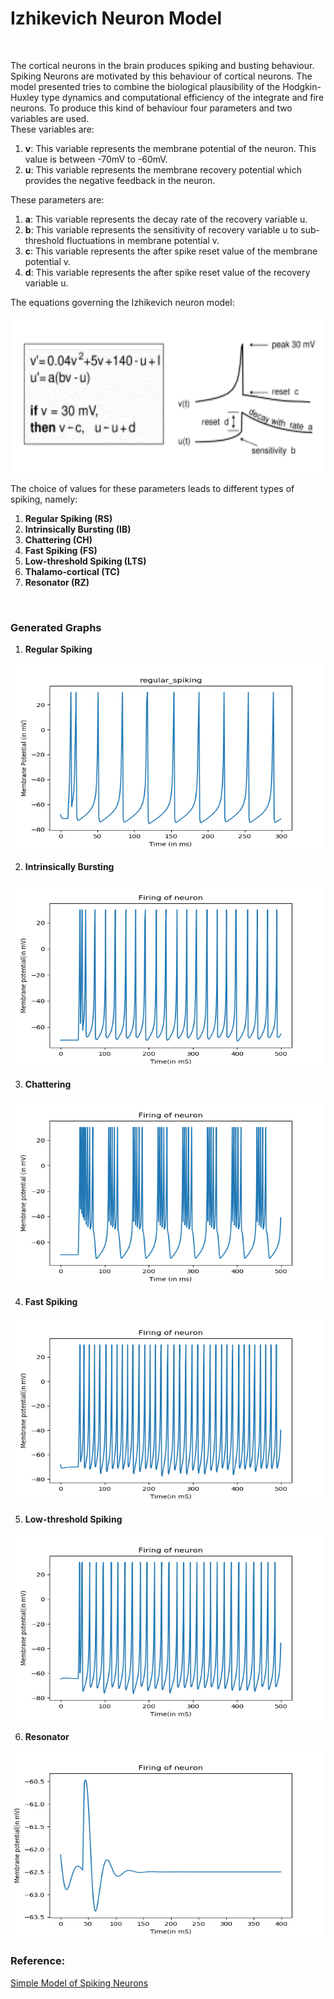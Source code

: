# Izhikevich Neuron Model
<br>

The cortical neurons in the brain produces spiking and busting behaviour. Spiking Neurons are motivated by this behaviour of cortical neurons. The model presented tries to combine the biological plausibility of the Hodgkin-Huxley type dynamics and computational efficiency of the integrate and fire neurons. To produce this kind of behaviour four parameters and two variables are used.<br>
These variables are:
1. **v**: This variable represents the membrane potential of the neuron. This value is between -70mV to -60mV.
2. **u**: This variable represents the membrane recovery potential which provides the negative feedback in the neuron.

These parameters are:
1. **a**: This variable represents the decay rate of the recovery variable u.
2. **b**: This variable represents the sensitivity of recovery variable u to sub-threshold fluctuations in membrane potential v.
3. **c**: This variable represents the after spike reset value of the membrane potential v.
4. **d**: This variable represents the after spike reset value of the recovery variable u.

The equations governing the Izhikevich neuron model:<br>
<p align="center">
  <img width='500' height='250' src='/Izhikevich_neuron_model/Izhikevich_equation.png'/><br>
</p>

The choice of values for these parameters leads to different types of spiking, namely:
1. **Regular Spiking (RS)**
2. **Intrinsically Bursting (IB)**
3. **Chattering (CH)**
4. **Fast Spiking (FS)**
5. **Low-threshold Spiking (LTS)**
6. **Thalamo-cortical (TC)**
7. **Resonator (RZ)**

<br>

### Generated Graphs<br>

1. **Regular Spiking**
<img width='500' height='300' src='/Izhikevich_neuron_model/Graphs/regular_spiking.png'/>

2. **Intrinsically Bursting**
<img width='500' height='300' src='/Izhikevich_neuron_model/Graphs/intrinsically_bursting.png'/> 

3. **Chattering**
<img width='500' height='300' src='/Izhikevich_neuron_model/Graphs/chattering.png'/>

4. **Fast Spiking**
<img width='500' height='300' src='/Izhikevich_neuron_model/Graphs/fast_spiking.png'/>

5. **Low-threshold Spiking**
<img width='500' height='300' src='/Izhikevich_neuron_model/Graphs/low_threshold_spiking.png'/>

6. **Resonator**
<img width='500' height='300' src='/Izhikevich_neuron_model/Graphs/resonator.png'/>


### Reference:<br>
[Simple Model of Spiking Neurons](http://www.izhikevich.org/publications/spikes.pdf)
